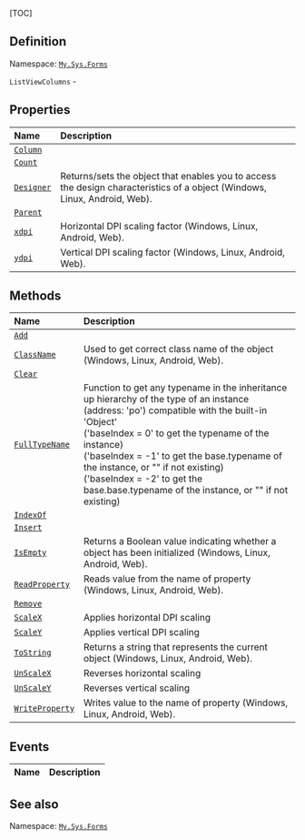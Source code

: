 [TOC]
## Definition
Namespace: [`My.Sys.Forms`](My.Sys.Forms.md)

`ListViewColumns` - 

## Properties
|Name|Description|
| :------------ | :------------ |
|[`Column`]("ListViewColumns.Column.md")||
|[`Count`]("ListViewColumns.Count.md")||
|[`Designer`]("My.Sys.Object.Designer.md")|Returns/sets the object that enables you to access the design characteristics of a object (Windows, Linux, Android, Web).|
|[`Parent`]("ListViewColumns.Parent.md")||
|[`xdpi`]("My.Sys.Object.xdpi.md")|Horizontal DPI scaling factor (Windows, Linux, Android, Web).|
|[`ydpi`]("My.Sys.Object.ydpi.md")|Vertical DPI scaling factor (Windows, Linux, Android, Web).|

## Methods
|Name|Description|
| :------------ | :------------ |
|[`Add`]("ListViewColumns.Add.md")||
|[`ClassName`]("My.Sys.Object.ClassName.md")|Used to get correct class name of the object (Windows, Linux, Android, Web).|
|[`Clear`]("ListViewColumns.Clear.md")||
|[`FullTypeName`]("My.Sys.Object.FullTypeName.md")|Function to get any typename in the inheritance up hierarchy of the type of an instance (address: 'po') compatible with the built-in 'Object' <br>  ('baseIndex =  0' to get the typename of the instance) <br>  ('baseIndex = -1' to get the base.typename of the instance, or "" if not existing) <br>  ('baseIndex = -2' to get the base.base.typename of the instance, or "" if not existing)|
|[`IndexOf`]("ListViewColumns.IndexOf.md")||
|[`Insert`]("ListViewColumns.Insert.md")||
|[`IsEmpty`]("My.Sys.Object.IsEmpty.md")|Returns a Boolean value indicating whether a object has been initialized (Windows, Linux, Android, Web).|
|[`ReadProperty`]("My.Sys.Object.ReadProperty.md")|Reads value from the name of property (Windows, Linux, Android, Web).|
|[`Remove`]("ListViewColumns.Remove.md")||
|[`ScaleX`]("My.Sys.Object.ScaleX.md")|Applies horizontal DPI scaling|
|[`ScaleY`]("My.Sys.Object.ScaleY.md")|Applies vertical DPI scaling|
|[`ToString`]("My.Sys.Object.ToString.md")|Returns a string that represents the current object (Windows, Linux, Android, Web).|
|[`UnScaleX`]("My.Sys.Object.UnScaleX.md")|Reverses horizontal scaling|
|[`UnScaleY`]("My.Sys.Object.UnScaleY.md")|Reverses vertical scaling|
|[`WriteProperty`]("My.Sys.Object.WriteProperty.md")|Writes value to the name of property (Windows, Linux, Android, Web).|
## Events
|Name|Description|
| :------------ | :------------ |
## See also
Namespace: [`My.Sys.Forms`](My.Sys.Forms.md)
